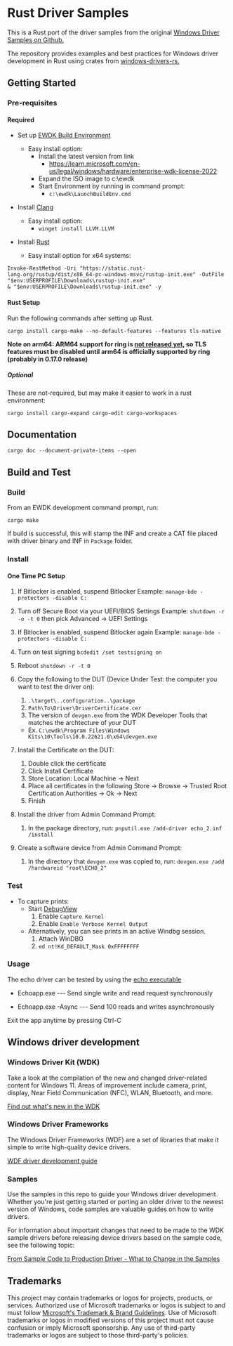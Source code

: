 # Rust Driver Samples

This is a Rust port of the driver samples from the original [Windows Driver Samples on Github.](https://github.com/microsoft/Windows-driver-samples)

The repository provides examples and best practices for Windows driver development in Rust using crates from [windows-drivers-rs.](https://github.com/microsoft/windows-drivers-rs)

## Getting Started

### Pre-requisites

#### Required

* Set up [EWDK Build Environment](https://learn.microsoft.com/en-us/windows-hardware/drivers/develop/using-the-enterprise-wdk)
  * Easy install option:
    * Install the latest version from link
      * <https://learn.microsoft.com/en-us/legal/windows/hardware/enterprise-wdk-license-2022>
    * Expand the ISO image to c:\ewdk
    * Start Environment by running in command prompt:
      * ```c:\ewdk\LaunchBuildEnv.cmd```
* Install [Clang](https://clang.llvm.org/get_started.html)
  * Easy install option:
    * `winget install LLVM.LLVM`

* Install [Rust](https://www.rust-lang.org/tools/install)
  * Easy install option for x64 systems:

```pwsh
Invoke-RestMethod -Uri "https://static.rust-lang.org/rustup/dist/x86_64-pc-windows-msvc/rustup-init.exe" -OutFile "$env:USERPROFILE\Downloads\rustup-init.exe"
& "$env:USERPROFILE\Downloads\rustup-init.exe" -y
```

#### Rust Setup

Run the following commands after setting up Rust.

`cargo install cargo-make --no-default-features --features tls-native`

__Note on arm64: ARM64 support for ring is [not released yet](https://github.com/briansmith/ring/issues/1167), so TLS features must be disabled until arm64 is officially supported by ring (probably in 0.17.0 release)__

##### Optional

These are not-required, but may make it easier to work in a rust environment:

`cargo install cargo-expand cargo-edit cargo-workspaces`

## Documentation

`cargo doc --document-private-items --open`

## Build and Test

### Build

From an EWDK development command prompt, run:

`cargo make`

If build is successful, this will stamp the INF and create a CAT file placed with driver binary and INF in `Package` folder.

### Install

#### One Time PC Setup

1. If Bitlocker is enabled, suspend Bitlocker
    Example: `manage-bde -protectors -disable C:`
1. Turn off Secure Boot via your UEFI/BIOS Settings
    Example: `shutdown -r -o -t 0` then pick Advanced -> UEFI Settings
1. If Bitlocker is enabled, suspend Bitlocker again
    Example: `manage-bde -protectors -disable C:`
1. Turn on test signing
    `bcdedit /set testsigning on`
1. Reboot
    `shutdown -r -t 0`

1. Copy the following to the DUT (Device Under Test: the computer you want to test the driver on):
   1. `.\target\..configuration..\package`
   1. `Path\To\Driver\DriverCertificate.cer`
   1. The version of `devgen.exe` from the WDK Developer Tools that matches the archtecture of your DUT
     * Ex. `C:\ewdk\Program Files\Windows Kits\10\Tools\10.0.22621.0\x64\devgen.exe`
1. Install the Certificate on the DUT:
   1. Double click the certificate
   1. Click Install Certificate
   1. Store Location: Local Machine -> Next
   1. Place all certificates in the following Store -> Browse -> Trusted Root Certification Authorities -> Ok -> Next
   1. Finish
1. Install the driver from Admin Command Prompt:
   1. In the package directory, run: `pnputil.exe /add-driver echo_2.inf /install`
1. Create a software device from Admin Command Prompt:
   1. In the directory that `devgen.exe` was copied to, run: `devgen.exe /add /hardwareid "root\ECHO_2"`

### Test

* To capture prints:
  * Start [DebugView](https://learn.microsoft.com/en-us/sysinternals/downloads/debugview)
    1. Enable `Capture Kernel`
    2. Enable `Enable Verbose Kernel Output`
  * Alternatively, you can see prints in an active Windbg session.
    1. Attach WinDBG
    2. `ed nt!Kd_DEFAULT_Mask 0xFFFFFFFF`

### Usage

The echo driver can be tested by using the [echo executable](https://github.com/microsoft/Windows-driver-samples/tree/main/general/echo/kmdf/exe)

* Echoapp.exe --- Send single write and read request synchronously

* Echoapp.exe -Async --- Send 100 reads and writes asynchronously

Exit the app anytime by pressing Ctrl-C

## Windows driver development

### Windows Driver Kit (WDK)

Take a look at the compilation of the new and changed driver-related content for Windows 11. Areas of improvement include camera, print, display, Near Field Communication (NFC), WLAN, Bluetooth, and more.

[Find out what's new in the WDK](https://docs.microsoft.com/windows-hardware/drivers/what-s-new-in-driver-development)

### Windows Driver Frameworks

The Windows Driver Frameworks (WDF) are a set of libraries that make it simple to write high-quality device drivers.

[WDF driver development guide](https://docs.microsoft.com/windows-hardware/drivers/wdf/)

### Samples

Use the samples in this repo to guide your Windows driver development. Whether you're just getting started or porting an older driver to the newest version of Windows, code samples are valuable guides on how to write drivers.

For information about important changes that need to be made to the WDK sample drivers before releasing device drivers based on the sample code, see the following topic:

[From Sample Code to Production Driver - What to Change in the Samples](https://docs.microsoft.com/en-us/windows-hardware/drivers/gettingstarted/from-sample-code-to-production-driver)

## Trademarks

This project may contain trademarks or logos for projects, products, or services. Authorized use of Microsoft
trademarks or logos is subject to and must follow
[Microsoft's Trademark & Brand Guidelines](https://www.microsoft.com/en-us/legal/intellectualproperty/trademarks/usage/general).
Use of Microsoft trademarks or logos in modified versions of this project must not cause confusion or imply Microsoft sponsorship.
Any use of third-party trademarks or logos are subject to those third-party's policies.
